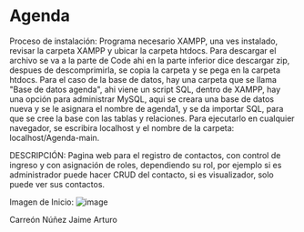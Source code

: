 # Agenda
Proceso de instalación:
Programa necesario XAMPP, una ves instalado, revisar la carpeta XAMPP y ubicar la carpeta htdocs.
Para descargar el archivo se va a la parte de Code ahi en la parte inferior dice descargar zip, despues de descomprimirla, se copia la carpeta y se pega en la carpeta htdocs.
Para el caso de la base de datos, hay una carpeta que se llama "Base de datos agenda", ahi viene un script SQL, dentro de XAMPP, hay una opción para administrar MySQL, aqui se creara una base de datos nueva y se le asignara el nombre de agenda1, y se da importar SQL, para que se cree la base con las tablas y relaciones.
Para ejecutarlo en cualquier navegador, se escribira localhost y el nombre de la carpeta: localhost/Agenda-main.

DESCRIPCIÓN:
Pagina web para el registro de contactos, con control de ingreso y con asignación de roles, dependiendo su rol, por ejemplo si es administrador puede hacer CRUD del contacto, si es visualizador, solo puede ver sus contactos.

Imagen de Inicio:
![image](https://github.com/user-attachments/assets/efc5b2c3-6597-45be-bd53-bb7b3b3039e5)

Carreón Núñez Jaime Arturo
